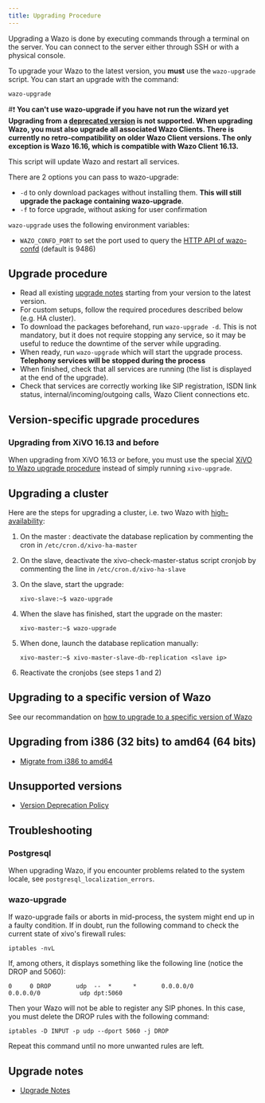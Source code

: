 ```yaml
---
title: Upgrading Procedure
---
```


Upgrading a Wazo is done by executing commands through a terminal on the
server. You can connect to the server either through SSH or with a
physical console.

To upgrade your Wazo to the latest version, you **must** use the
`wazo-upgrade` script. You can start an upgrade with the command:

```
wazo-upgrade
```

#:exclamation: **You can't use wazo-upgrade if you have not run the wizard yet
Upgrading from a [deprecated version](/uc-doc/upgrade/version_deprecation_policy)
is not supported. When upgrading Wazo, you must also upgrade
all associated Wazo Clients. There is currently no
retro-compatibility on older Wazo Client versions. The only exception is
Wazo 16.16, which is compatible with Wazo Client 16.13.**

This script will update Wazo and restart all services.

There are 2 options you can pass to wazo-upgrade:

-   `-d` to only download packages without installing them. **This will
    still upgrade the package containing wazo-upgrade**.
-   `-f` to force upgrade, without asking for user confirmation

`wazo-upgrade` uses the following environment variables:

-   `WAZO_CONFD_PORT` to set the port used to query the
    [HTTP API of wazo-confd](/uc-doc/api_sdk/rest_api/confd)
    (default is 9486)

## Upgrade procedure

-   Read all existing [upgrade notes](/uc-doc/upgrade/upgrade_notes)
    starting from your version to the latest version.
-   For custom setups, follow the required procedures described below
    (e.g. HA cluster).
-   To download the packages beforehand, run `wazo-upgrade -d`. This is
    not mandatory, but it does not require stopping any service, so it
    may be useful to reduce the downtime of the server while upgrading.
-   When ready, run `wazo-upgrade` which will start the upgrade process.
    **Telephony services will be stopped during the process**
-   When finished, check that all services are running (the list is
    displayed at the end of the upgrade).
-   Check that services are correctly working like SIP registration,
    ISDN link status, internal/incoming/outgoing calls, Wazo Client
    connections etc.

## <a name="version_specific_upgrade"></a>Version-specific upgrade procedures

### Upgrading from XiVO 16.13 and before

When upgrading from XiVO 16.13 or before, you must use the special
[XiVO to Wazo upgrade procedure](/uc-doc/upgrade/upgrade_notes_details/16-16/xivo_to_wazo#upgrading-to-wazo) instead of
simply running `xivo-upgrade`.

## <a name="upgrading-a-cluster"></a>Upgrading a cluster

Here are the steps for upgrading a cluster, i.e. two Wazo with
[high-availability](/uc-doc/high_availability/):

1.  On the master : deactivate the database replication by commenting
    the cron in `/etc/cron.d/xivo-ha-master`
2.  On the slave, deactivate the xivo-check-master-status script cronjob
    by commenting the line in
    `/etc/cron.d/xivo-ha-slave`
3.  On the slave, start the upgrade:

        xivo-slave:~$ wazo-upgrade

4.  When the slave has finished, start the upgrade on the master:

        xivo-master:~$ wazo-upgrade

5.  When done, launch the database replication manually:

        xivo-master:~$ xivo-master-slave-db-replication <slave ip>

6.  Reactivate the cronjobs (see steps 1 and 2)

## Upgrading to a specific version of Wazo

See our recommandation on [how to upgrade to a specific version of Wazo](/uc-doc/upgrade/upgrade_specific_version/introduction)

## Upgrading from i386 (32 bits) to amd64 (64 bits)

- [Migrate from i386 to amd64](/uc-doc/upgrade/migrate_i386_to_amd64)

## Unsupported versions

- [Version Deprecation Policy](/uc-doc/upgrade/version_deprecation_policy)

## <a name="troubleshooting"></a>Troubleshooting

### Postgresql

When upgrading Wazo, if you encounter problems related to the system
locale, see `postgresql_localization_errors`.

### wazo-upgrade

If wazo-upgrade fails or aborts in mid-process, the system might end up
in a faulty condition. If in doubt, run the following command to check
the current state of xivo's firewall rules:

```
iptables -nvL
```

If, among others, it displays something like the following line (notice
the DROP and 5060):

```
0     0 DROP       udp  --  *      *       0.0.0.0/0            0.0.0.0/0           udp dpt:5060
```

Then your Wazo will not be able to register any SIP phones. In this
case, you must delete the DROP rules with the following command:

    iptables -D INPUT -p udp --dport 5060 -j DROP

Repeat this command until no more unwanted rules are left.

## <a name="upgrade-notes"></a>Upgrade notes

- [Upgrade Notes](/uc-doc/upgrade/upgrade_notes)
